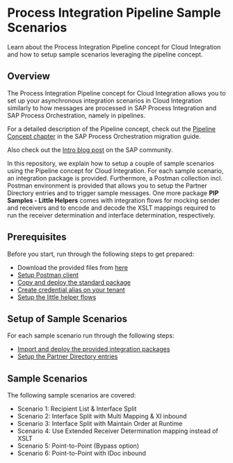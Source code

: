 # Process Integration Pipeline Sample Scenarios
Learn about the Process Integration Pipeline concept for Cloud Integration and how to setup sample scenarios leveraging the pipeline concept.

## Overview

The Process Integration Pipeline concept for Cloud Integration allows you to set up your asynchronous integration scenarios in Cloud Integration similarly to how messages are processed in SAP Process Integration and SAP Process Orchestration, namely in pipelines.

For a detailed description of the Pipeline concept, check out the [Pipeline Concept chapter](https://help.sap.com/docs/MIGRATION_GUIDE_PO/90c8ad90cb684ee5979856093efe7462/6e527fb074834af2be2546c6e7e2fa5f.html) in the SAP Process Orchestration migration guide.

Also check out the [Intro blog post](https://community.sap.com/t5/technology-blogs-by-sap/introducing-the-new-pipeline-concept-in-cloud-integration/ba-p/13639651) on the SAP community.

In this repository, we explain how to setup a couple of sample scenarios using the Pipeline concept for Cloud Integration. For each sample scenario, an integration package is provided. Furthermore, a Postman collection incl. Postman environment is provided that allows you to setup the Partner Directory entries and to trigger sample messages. One more package **PIP Samples - Little Helpers** comes with integration flows for mocking sender and receivers and to encode and decode the XSLT mappings required to run the receiver determination and interface determination, respectively.

## Prerequisites

Before you start, run through the following steps to get prepared:

- Download the provided files from [here](./download)
- [Setup Postman client](prerequisites/postman)
- [Copy and deploy the standard package](prerequisites/standard)
- [Create credential alias on your tenant](prerequisites/credential)
- [Setup the little helper flows](prerequisites/helper)

## Setup of Sample Scenarios

For each sample scenario run through the following steps:

- [Import and deploy the provided integration packages](scenarioSetup/import)
- [Setup the Partner Directory entries](scenarioSetup/partnerDirectory)

## Sample Scenarios

The following sample scenarios are covered:

- Scenario 1: Recipient List & Interface Split
- Scenario 2: Interface Split with Multi Mapping & XI inbound
- Scenario 3: Interface Split with Maintain Order at Runtime
- Scenario 4: Use Extended Receiver Determination mapping instead of XSLT
- Scenario 5: Point-to-Point (Bypass option)
- Scenario 6: Point-to-Point with IDoc inbound
